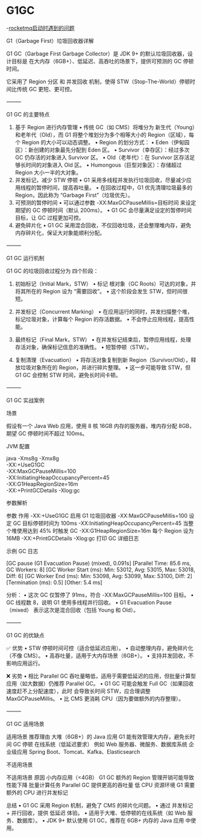 # G1GC

-[rocketmq启动时遇到的问题](/java/middleware/rocketmq/problems.md)

G1（Garbage First）垃圾回收器详解

G1 GC（Garbage First Garbage Collector）是 JDK 9+ 的默认垃圾回收器，设计目标是 在大内存（6GB+）、低延迟、高吞吐的场景下，提供可预测的 GC 停顿时间。

它采用了 Region 分区 和 并发回收 机制，使得 STW（Stop-The-World）停顿时间比传统 GC 更短、更可控。

⸻

G1 GC 的主要特点
1.	基于 Region 进行内存管理
•	传统 GC（如 CMS）将堆分为 新生代（Young）和老年代（Old），而 G1 将整个堆划分为多个相等大小的 Region（区域），每个 Region 的大小可以动态调整。
•	Region 的划分方式：
•	Eden（伊甸园区）：新创建的对象最先分配到 Eden 区。
•	Survivor（幸存区）：经过多次 GC 仍存活的对象进入 Survivor 区。
•	Old（老年代）：在 Survivor 区存活足够长时间的对象进入 Old 区。
•	Humongous（巨型对象区）：存储超过 Region 大小一半的大对象。
2.	并发标记，减少 STW 停顿
•	G1 采用多线程并发执行垃圾回收，尽量减少应用线程的暂停时间，提高吞吐量。
•	在回收过程中，G1 优先清理垃圾最多的 Region，因此称为 “Garbage First”（垃圾优先）。
3.	可预测的暂停时间
•	可以通过参数 -XX:MaxGCPauseMillis=目标时间 来设定 期望的 GC 停顿时间（默认 200ms）。
•	G1 GC 会尽量满足设定的暂停时间目标，让 GC 过程更加可控。
4.	避免碎片化
•	G1 GC 采用混合回收，不仅回收垃圾，还会整理堆内存，避免内存碎片化，保证大对象能顺利分配。

⸻

G1 GC 运行机制

G1 GC 的垃圾回收过程分为 四个阶段：

1. 初始标记（Initial Mark，STW）
   •	标记 根对象（GC Roots）可达的对象，并将其所在的 Region 设为 “需要回收”。
   •	这个阶段会发生 STW，但时间很短。

2. 并发标记（Concurrent Marking）
   •	在应用运行的同时，并发扫描整个堆，标记垃圾对象，计算每个 Region 的存活数据。
   •	不会停止应用线程，提高性能。

3. 最终标记（Final Mark，STW）
   •	在并发标记结束后，暂停应用线程，处理存活对象，确保标记信息的准确性。
   •	短暂停顿（STW）。

4. 复制清理（Evacuation）
   •	将存活对象复制到新 Region（Survivor/Old），释放垃圾对象所在的 Region，并进行碎片整理。
   •	这一步可能导致 STW，但 G1 GC 会控制 STW 时间，避免长时间卡顿。

⸻

G1 GC 实战案例

场景

假设有一个 Java Web 应用，使用 8 核 16GB 内存的服务器，堆内存分配 8GB，期望 GC 停顿时间不超过 100ms。

JVM 配置

java -Xms8g -Xmx8g \
-XX:+UseG1GC \
-XX:MaxGCPauseMillis=100 \
-XX:InitiatingHeapOccupancyPercent=45 \
-XX:G1HeapRegionSize=16m \
-XX:+PrintGCDetails -Xlog:gc

参数解析

参数	作用
-XX:+UseG1GC	启用 G1 垃圾回收器
-XX:MaxGCPauseMillis=100	设定 GC 目标停顿时间为 100ms
-XX:InitiatingHeapOccupancyPercent=45	当整个堆使用达到 45% 时触发 GC
-XX:G1HeapRegionSize=16m	每个 Region 设为 16MB
-XX:+PrintGCDetails -Xlog:gc	打印 GC 详细日志

示例 GC 日志

[GC pause (G1 Evacuation Pause) (mixed), 0.091s]
[Parallel Time: 85.6 ms, GC Workers: 8]
[GC Worker Start (ms): Min: 53012, Avg: 53015, Max: 53018, Diff: 6]
[GC Worker End (ms): Min: 53098, Avg: 53099, Max: 53100, Diff: 2]
[Termination (ms): 0.5]
[Other: 5.4 ms]

分析：
•	这次 GC 仅暂停了 91ms，符合 -XX:MaxGCPauseMillis=100 目标。
•	GC 线程数 8，说明 G1 使用多线程并行回收。
•	G1 Evacuation Pause（mixed） 表示这次是混合回收（包括 Young 和 Old）。

⸻

G1 GC 的优缺点

✅ 优势
•	STW 停顿时间可控（适合低延迟应用）。
•	自动整理内存，避免碎片化（不像 CMS）。
•	高吞吐量，适用于大内存场景（6GB+）。
•	支持并发回收，不影响应用运行。

❌ 劣势
•	相比 Parallel GC 吞吐量略低，适用于需要低延迟的应用，但批量计算型应用（如大数据）仍推荐 Parallel GC。
•	G1 GC 可能会触发 Full GC（如果回收速度赶不上分配速度），此时 会导致长时间 STW，应合理调整 MaxGCPauseMillis。
•	比 CMS 更消耗 CPU（因为要做额外的内存整理）。

⸻

G1 GC 适用场景

适用场景	推荐理由
大堆（6GB+）的 Java 应用	G1 能有效管理大内存，避免长时间 GC 停顿
在线系统（低延迟要求）	例如 Web 服务器、微服务、数据库系统
企业级应用	Spring Boot、Tomcat、Kafka、Elasticsearch

不适用场景

不适用场景	原因
小内存应用（<4GB）	G1 GC 额外的 Region 管理开销可能导致性能下降
批量计算任务	Parallel GC 提供更高的吞吐量
低 CPU 资源环境	G1 需要额外的 CPU 进行并发标记

总结
•	G1 GC 采用 Region 机制，避免了 CMS 的碎片化问题。
•	通过 并发标记 + 并行回收，提供 低延迟 体验。
•	适用于大堆、低停顿的在线系统（如 Web 服务、数据库）。
•	JDK 9+ 默认使用 G1 GC，推荐在 6GB+ 内存的 Java 应用 中使用。
